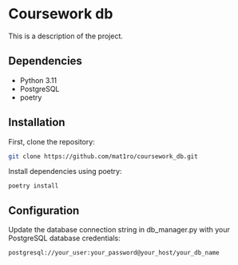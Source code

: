 # Coursework db

This is a description of the project.

## Dependencies

- Python 3.11
- PostgreSQL
- poetry

## Installation

First, clone the repository:

```bash
git clone https://github.com/mat1ro/coursework_db.git
```

Install dependencies using poetry:

```
poetry install
```

## Configuration

Update the database connection string in db_manager.py with your PostgreSQL database credentials:

```
postgresql://your_user:your_password@your_host/your_db_name
```